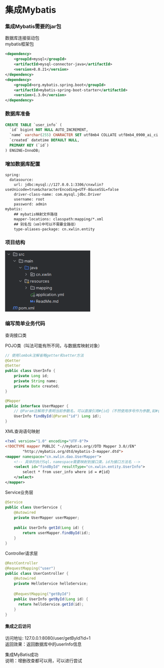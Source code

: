 # 集成Mybatis
### 集成Mybatis需要的jar包
数据库连接驱动包  
mybatis框架包

```xml
<dependency>
    <groupId>mysql</groupId>
    <artifactId>mysql-connector-java</artifactId>
    <version>8.0.21</version>
</dependency>
<dependency>
    <groupId>org.mybatis.spring.boot</groupId>
    <artifactId>mybatis-spring-boot-starter</artifactId>
    <version>1.3.0</version>
</dependency>
```

### 数据库准备
```sql
CREATE TABLE `user_info` (
  `id` bigint NOT NULL AUTO_INCREMENT,
  `name` varchar(255) CHARACTER SET utf8mb4 COLLATE utf8mb4_0900_ai_ci DEFAULT NULL,
  `created` datetime DEFAULT NULL,
  PRIMARY KEY (`id`)
) ENGINE=InnoDB;
```

### 增加数据库配置
```properties
spring:
  datasource:
    url: jdbc:mysql://127.0.0.1:3306/cnxwlin?useUnicode=true&characterEncoding=UTF-8&useSSL=false
    driver-class-name: com.mysql.jdbc.Driver
    username: root
    password: admin
mybatis:
    ## mybatis映射文件路径
    mapper-locations: classpath:mapping/*.xml
    ## 别名包（xml中可以不需要全路径）
    type-aliases-package: cn.xwlin.entity
```

### 项目结构
![0002.png](..%2F..%2F..%2Fmedia%2F0002.png)

### 编写简单业务代码
查询接口类

POJO类（叫法可能有所不同，与数据库映射对象）
```java
// 使用lombok注解省略getter和setter方法
@Getter
@Setter
public class UserInfo {
    private Long id;
    private String name;
    private Date created;
}
```

```java
@Mapper
public interface UserMapper {
    // @Param注解用于表明当前参数名，可以直接引用#{id}（不然使用序号作为参数,如#{0}）
    UserInfo findById(@Param("id") Long id);
}
```

XML查询语句映射
```xml
<?xml version="1.0" encoding="UTF-8"?>
<!DOCTYPE mapper PUBLIC "-//mybatis.org//DTD Mapper 3.0//EN"
        "http://mybatis.org/dtd/mybatis-3-mapper.dtd">
<mapper namespace="cn.xwlin.dao.UserMapper">
    <!-- 具体的执行Sql，namespace需要映射到接口类，id为接口方法名 -->
    <select id="findById" resultType="cn.xwlin.entity.UserInfo">
        select * from user_info where id = #{id}
    </select>
</mapper>
```

Service业务层
```java
@Service
public class UserService {
    @Autowired
    private UserMapper userMapper;

    public UserInfo getId(Long id) {
        return userMapper.findById(id);
    }
}
```

Controller请求层
```java
@RestController
@RequestMapping("user")
public class UserController {
    @Autowired
    private HelloService helloService;
        
    @RequestMapping("getById")
    public UserInfo getById(Long id) {
      return helloService.getId(id);
    }
}
```

#### 集成之后访问
访问地址: 127.0.0.1:8080/user/getById?id=1  
返回效果：返回数据库中的userInfo信息

集成MyBatis成功  
说明：增删改查都可以用，可以进行尝试
